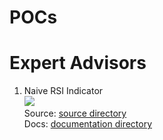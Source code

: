 # POCs

# Expert Advisors


1. Naive RSI Indicator <br>
    [![](https://img.shields.io/badge/state-wip-red)](EA/Naive%20RSI%20EA)<br>
    Source: [source directory](EA/Naive%20RSI%20EA/src/)<br>
    Docs: [documentation directory](EA/Naive%20RSI%20EA/docs/)<br>

